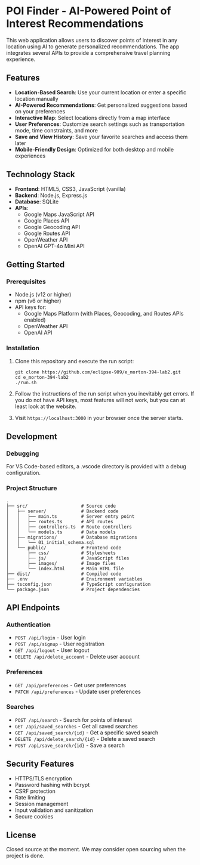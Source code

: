 # POI Finder - AI-Powered Point of Interest Recommendations

This web application allows users to discover points of interest in any location using AI to generate personalized recommendations. The app integrates several APIs to provide a comprehensive travel planning experience.

## Features

- **Location-Based Search**: Use your current location or enter a specific location manually
- **AI-Powered Recommendations**: Get personalized suggestions based on your preferences
- **Interactive Map**: Select locations directly from a map interface
- **User Preferences**: Customize search settings such as transportation mode, time constraints, and more
- **Save and View History**: Save your favorite searches and access them later
- **Mobile-Friendly Design**: Optimized for both desktop and mobile experiences

## Technology Stack

- **Frontend**: HTML5, CSS3, JavaScript (vanilla)
- **Backend**: Node.js, Express.js
- **Database**: SQLite
- **APIs**:
  - Google Maps JavaScript API
  - Google Places API
  - Google Geocoding API
  - Google Routes API
  - OpenWeather API
  - OpenAI GPT-4o Mini API

## Getting Started

### Prerequisites

- Node.js (v12 or higher)
- npm (v6 or higher)
- API keys for:
  - Google Maps Platform (with Places, Geocoding, and Routes APIs enabled)
  - OpenWeather API
  - OpenAI API

### Installation

1. Clone this repository and execute the run script:
   ```
   git clone https://github.com/eclipse-909/e_morton-394-lab2.git
   cd e_morton-394-lab2
   ./run.sh
   ```

2. Follow the instructions of the run script when you inevitably get errors. If you do not have API keys, most features will not work, but you can at least look at the website.

3. Visit `https://localhost:3000` in your browser once the server starts.

## Development

### Debugging

For VS Code-based editors, a .vscode directory is provided with a debug configuration.

### Project Structure

```
.
├── src/                    # Source code
│   ├── server/             # Backend code
│   │   ├── main.ts         # Server entry point
│   │   ├── routes.ts       # API routes
│   │   ├── controllers.ts  # Route controllers
│   │   └── models.ts       # Data models
│   ├── migrations/         # Database migrations
│   │   └── 01_initial_schema.sql
│   └── public/             # Frontend code
│       ├── css/            # Stylesheets
│       ├── js/             # JavaScript files
│       ├── images/         # Image files
│       └── index.html      # Main HTML file
├── dist/                   # Compiled code
├── .env                    # Environment variables
├── tsconfig.json           # TypeScript configuration
└── package.json            # Project dependencies
```

## API Endpoints

### Authentication
- `POST /api/login` - User login
- `POST /api/signup` - User registration
- `GET /api/logout` - User logout
- `DELETE /api/delete_account` - Delete user account

### Preferences
- `GET /api/preferences` - Get user preferences
- `PATCH /api/preferences` - Update user preferences

### Searches
- `POST /api/search` - Search for points of interest
- `GET /api/saved_searches` - Get all saved searches
- `GET /api/saved_search/{id}` - Get a specific saved search
- `DELETE /api/delete_search/{id}` - Delete a saved search
- `POST /api/save_search/{id}` - Save a search

## Security Features

- HTTPS/TLS encryption
- Password hashing with bcrypt
- CSRF protection
- Rate limiting
- Session management
- Input validation and sanitization
- Secure cookies

## License
Closed source at the moment. We may consider open sourcing when the project is done.